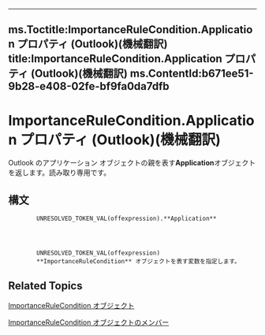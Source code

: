 

---
ms.Toctitle:ImportanceRuleCondition.Application プロパティ (Outlook)(機械翻訳)
title:ImportanceRuleCondition.Application プロパティ (Outlook)(機械翻訳)
ms.ContentId:b671ee51-9b28-e408-02fe-bf9fa0da7dfb
---
# ImportanceRuleCondition.Application プロパティ (Outlook)(機械翻訳)




Outlook のアプリケーション オブジェクトの親を表す**Application**オブジェクトを返します。読み取り専用です。

## 構文

            UNRESOLVED_TOKEN_VAL(offexpression).**Application**




            UNRESOLVED_TOKEN_VAL(offexpression)
            **ImportanceRuleCondition** オブジェクトを表す変数を指定します。



## Related Topics

[ImportanceRuleCondition オブジェクト](52985055-f995-5613-d27f-7ad9618cfb46.md)

[ImportanceRuleCondition オブジェクトのメンバー](a8b1db7b-8f89-44a6-e159-cf7970626999.md)




